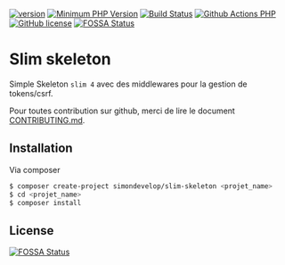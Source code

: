[![version](https://img.shields.io/badge/Version-2.0.2-brightgreen.svg)](https://github.com/SimonDevelop/slim-skeleton/releases/tag/2.0.2)
[![Minimum PHP Version](https://img.shields.io/badge/php-%3E%3D%207.1-8892BF.svg)](https://php.net/)
[![Build Status](https://travis-ci.org/SimonDevelop/slim-skeleton.svg?branch=master)](https://travis-ci.org/SimonDevelop/slim-skeleton)
[![Github Actions PHP](https://github.com/SimonDevelop/slim-skeleton/workflows/PHP/badge.svg)](https://github.com/SimonDevelop/slim-skeleton/actions)
[![GitHub license](https://img.shields.io/badge/License-MIT-blue.svg)](https://github.com/SimonDevelop/slim-skeleton/blob/master/LICENSE)
[![FOSSA Status](https://app.fossa.io/api/projects/git%2Bgithub.com%2FSimonDevelop%2Fslim-skeleton.svg?type=shield)](https://app.fossa.io/projects/git%2Bgithub.com%2FSimonDevelop%2Fslim-skeleton?ref=badge_shield)
# Slim skeleton

Simple Skeleton `slim 4` avec des middlewares pour la gestion de tokens/csrf.

Pour toutes contribution sur github, merci de lire le document [CONTRIBUTING.md](https://github.com/SimonDevelop/slim-skeleton/blob/master/.github/CONTRIBUTING.md).

## Installation

Via composer

``` bash
$ composer create-project simondevelop/slim-skeleton <projet_name>
$ cd <projet_name>
$ composer install
```

## License
[![FOSSA Status](https://app.fossa.io/api/projects/git%2Bgithub.com%2FSimonDevelop%2Fslim-skeleton.svg?type=large)](https://app.fossa.io/projects/git%2Bgithub.com%2FSimonDevelop%2Fslim-skeleton?ref=badge_large)
